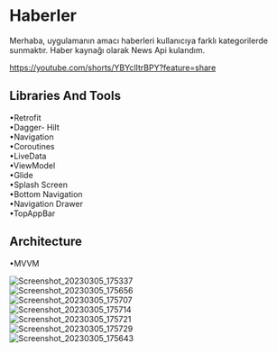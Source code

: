 # Haberler
Merhaba, uygulamanın amacı haberleri kullanıcıya farklı kategorilerde sunmaktır. Haber kaynağı olarak News Api kulandım.

https://youtube.com/shorts/YBYclItrBPY?feature=share

Libraries And Tools
----------------------------------------------------------------------------------------------------------------------------------------------------------------------
•Retrofit                                                                                                                                                                 
•Dagger- Hilt                                                                                                                                                             
•Navigation                                                                                                                                                               
•Coroutines                                                                                                                                                               
•LiveData                                                                                                                                                                 
•ViewModel                                                                                                                                                               
•Glide                                                                                                                                                                   
•Splash Screen                                                                                                                                                           
•Bottom Navigation                                                                                                                                                       
•Navigation Drawer                                                                                                                                                       
•TopAppBar                                                                                                                                                               

Architecture
-----------------------------------------------------------------------------------------------------------------------------------------------------------------------
•MVVM

![Screenshot_20230305_175337](https://user-images.githubusercontent.com/112124373/233770920-e94e4585-e65c-4c4b-8088-c39ef191c53b.png)<br/>
![Screenshot_20230305_175656](https://user-images.githubusercontent.com/112124373/233770984-fdd0057f-37d9-4112-a631-a84bcfabf209.png)<br/>
![Screenshot_20230305_175707](https://user-images.githubusercontent.com/112124373/233770985-7264b38f-7061-429b-b073-8fb1b05a17c9.png)<br/>
![Screenshot_20230305_175714](https://user-images.githubusercontent.com/112124373/233770986-fe191afd-e5e5-4b43-bec7-873f41225aeb.png)<br/>
![Screenshot_20230305_175721](https://user-images.githubusercontent.com/112124373/233770988-c45c8976-f699-4fa9-9d50-234f8a6a0bf2.png)<br/>
![Screenshot_20230305_175729](https://user-images.githubusercontent.com/112124373/233770989-f087039b-5eae-4cf5-95f1-c3a3f93d9da8.png)<br/>
![Screenshot_20230305_175643](https://user-images.githubusercontent.com/112124373/233770992-5099dcc9-dbe3-480d-a27c-c409ae975476.png)
